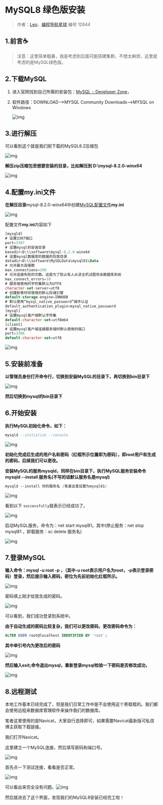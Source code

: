 # MySQL8 绿色版安装

> 作者：[Leo](https://wx.zsxq.com/dweb2/index/footprint/581115115488824)，[编程导航星球](https://wx.zsxq.com/dweb2/index/group/51122858222824) 编号 12644

## 1.前言☕

> 注意：这里简单粗暴，我是考虑到后面可能搭建集群，不想太麻烦，这里就考虑的是MySQL绿色版。

## 2.下载MySQL

1. 进入官网找到自己所需的安装包：[MySQL :: Developer Zone](https://dev.mysql.com/downloads/mysql/)，

2. 软件路径：DOWNLOAD–>MYSQL Community Downloads–>MYSQL on Windows

   ![img](https://pic.yupi.icu/5563/202403311957025.png)

## 3.进行解压

可以看到这个就是我们刚下载的MySQL8.2压缩包

![img](https://pic.yupi.icu/5563/202403311957990.png)

**解压zip压缩包至想要安装的目录，比如解压到 D:\mysql-8.2.0-winx64**

![img](https://pic.yupi.icu/5563/202403311957969.png)

## 4.配置my.ini文件

**在解压目录**mysql-8.2.0-winx64中创建[MySQL配置文件](https://so.csdn.net/so/search?q=MySQL配置文件&spm=1001.2101.3001.7020)**my.ini**

![img](https://pic.yupi.icu/5563/202403311957979.png)

配置文件**my.ini**内容如下

```sql
[mysqld]
# 设置3307端口
port=3307
# 设置mysql的安装目录
basedir=D:\\software\mysql-8.2.0-winx64
# 设置mysql数据库的数据的存放目录
datadir=D:\\software\MySQLData\mysql81\Data
# 允许最大连接数
max_connections=200
# 允许连接失败的次数。这是为了防止有人从该主机试图攻击数据库系统
max_connect_errors=10
# 服务端使用的字符集默认为UTF8
character-set-server=utf8
# 创建新表时将使用的默认存储引擎
default-storage-engine=INNODB
# 默认使用“mysql_native_password”插件认证
default_authentication_plugin=mysql_native_password
[mysql]
# 设置mysql客户端默认字符集
default-character-set=utf8mb4
[client]
# 设置mysql客户端连接服务端时默认使用的端口
port=3306
default-character-set=utf8
```

![img](https://pic.yupi.icu/5563/202403311957081.png)

## 5.安装前准备

**以管理员身份打开命令行，切换到安装MySQL的目录下，再切换到bin目录下**

![img](https://pic.yupi.icu/5563/202403311957041.png)

**然后切换到mysql的bin目录下**

## 6.开始安装

**执行MySQL初始化命令，如下：**

```sql
mysqld --initialize --console
```

![img](https://pic.yupi.icu/5563/202403311957384.png)

**初始化完成后生成的用户名和密码（红框所示位置即为密码），即root用户和生成的密码，后续我们可以更改。**

**安装MySQL的服务mysqld，同样在bin目录下，执行MySQL服务安装命令 mysqld --install 服务名(不写的话默认服务名是mysql)**

```scss
mysqld --install 你的服务名 (笔者这里设置为mysql81)
```

![img](https://pic.yupi.icu/5563/202403311957488.png)

看到以下 `successfully`就表示已经成功了。

![img](https://pic.yupi.icu/5563/202403311957481.png)

启动MySQL服务，命令为：net start mysql81。其中(停止服务：net stop mysql81 ，卸载服务：sc delete 服务名)

![img](https://pic.yupi.icu/5563/202403311957559.png)

## 7.登录MySQL

**输入命令：mysql -u root -p ，（其中-u root表示用户名为root，-p表示登录密码）登录，然后提示输入密码，密位为先前初始化红框所示。**

![img](https://pic.yupi.icu/5563/202403311957762.png)

密码填上刚才给我生成的密码。

![img](https://pic.yupi.icu/5563/202403311957837.png)

可以看到，我们成功登录到系统中。

**由于自动生成的密码比较复杂，我们可以更改密码，更改密码命令为：**

```sql
ALTER USER root@localhost IDENTIFIED BY 'root';
```

**其中单引号内为更改后的密码**

![img](https://pic.yupi.icu/5563/202403311957880.png)

**然后输入exit;命令退出mysql，重新登录mysql检验一下密码是否修改成功，**

![img](https://pic.yupi.icu/5563/202403311957870.png)

## 8.远程测试

本地工作基本已经完成了，但是我们日常工作中是不会使用这个黑框框的。我们都会使用远程来数据库管理软件来操作我们的数据库。

笔者这里使用的是Navicat，大家自行选择即可，如果需要Navicat最新版可私信博主获取下载链接。

我们打开Navicat。

这里建立一个MySQL连接，然后填写密码和端口号。

![img](https://pic.yupi.icu/5563/202403311957106.png)

首先点一下测试连接，看看是否正常。

![img](https://pic.yupi.icu/5563/202403311957163.png)

可以看出来完全没有问题。![img](https://pic.yupi.icu/5563/202403311957267.png)

然后就进去了这个界面，发现我们的MySQL8安装已经完工啦！